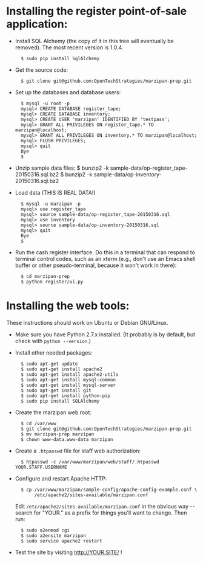 # Installing the register point-of-sale application:

* Install SQL Alchemy (the copy of it in this tree will eventually be
  removed).  The most recent version is 1.0.4.

        $ sudo pip install SqlAlchemy

* Get the source code:

        $ git clone git@github.com:OpenTechStrategies/marzipan-prep.git

* Set up the databases and database users:

        $ mysql -u root -p
        mysql> CREATE DATABASE register_tape;
        mysql> CREATE DATABASE inventory;
        mysql> CREATE USER 'marzipan' IDENTIFIED BY 'testpass';
        mysql> GRANT ALL PRIVILEGES ON register_tape.* TO marzipan@localhost;
        mysql> GRANT ALL PRIVILEGES ON inventory.* TO marzipan@localhost;
        mysql> FLUSH PRIVILEGES;
        mysql> quit
        Bye
        $ 

* Unzip sample data files:
        $ bunzip2 -k sample-data/op-register_tape-20150316.sql.bz2
        $ bunzip2 -k sample-data/op-inventory-20150316.sql.bz2

* Load data (THIS IS REAL DATA!)

        $ mysql -u marzipan -p
        mysql> use register_tape
        mysql> source sample-data/op-register_tape-20150316.sql
        mysql> use inventory
        mysql> source sample-data/op-inventory-20150316.sql
        mysql> quit
        Bye
        $ 

* Run the cash register interface.  Do this in a terminal that can
  respond to terminal control codes, such as an xterm (e.g., don't use
  an Emacs shell buffer or other pseudo-terminal, because it won't
  work in there):

        $ cd marzipan-prep
        $ python register/ui.py

# Installing the web tools:

  These instructions should work on Ubuntu or Debian GNU/Linux.

* Make sure you have Python 2.7.x installed.
  (It probably is by default, but check with `python --version`.)

* Install other needed packages:

        $ sudo apt-get update
        $ sudo apt-get install apache2
        $ sudo apt-get install apache2-utils
        $ sudo apt-get install mysql-common
        $ sudo apt-get install mysql-server
        $ sudo apt-get install git
        $ sudo apt-get install python-pip
        $ sudo pip install SQLAlchemy

* Create the marzipan web root:

        $ cd /var/www
        $ git clone git@github.com:OpenTechStrategies/marzipan-prep.git
        $ mv marzipan-prep marzipan
        $ chown www-data.www-data marzipan

* Create a `.htpasswd` file for staff web authorization:

        $ htpasswd -c /var/www/marzipan/web/staff/.htpasswd YOUR.STAFF.USERNAME

* Configure and restart Apache HTTP:

        $ cp /var/www/marzipan/sample-config/apache-config-example.conf \
             /etc/apache2/sites-available/marzipan.conf

  Edit `/etc/apache2/sites-available/marzipan.conf` in the obvious way
  -- search for "YOUR." as a prefix for things you'll want to change.
  Then run:

        $ sudo a2enmod cgi
        $ sudo a2ensite marzipan
        $ sudo service apache2 restart

* Test the site by visiting http://YOUR.SITE/ !
